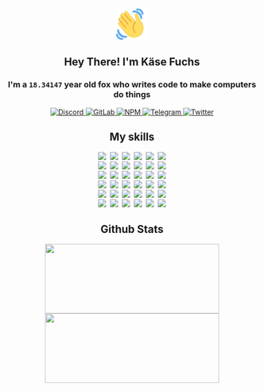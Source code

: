 <div><p align=center><img src=./resources/images/wave.gif width=64px height=64px></p><h2 align=center>Hey There! I'm Käse Fuchs</h2><h3 align=center>I'm a <code>18.34147</code> year old fox who writes code to make computers do things</h3><p align=center><a href=https://discord.com/users/507526681125322772><img alt=Discord src="https://img.shields.io/badge/Discord-5865F2?logo=discord&logoColor=white&style=flat-square#b352c4f16e0ba247e356ba4470679d33"> </a><a href=https://gitlab.com/kasefuchs><img alt=GitLab src="https://img.shields.io/badge/GitLab-330F63?logo=gitlab&logoColor=white&style=flat-square#b352c4f16e0ba247e356ba4470679d33"> </a><a href=https://npmjs.com/~kasefuchs><img alt=NPM src="https://img.shields.io/badge/NPM-CB3837?logo=npm&logoColor=white&style=flat-square#b352c4f16e0ba247e356ba4470679d33"> </a><a href=https://t.me/kasefuchs><img alt=Telegram src="https://img.shields.io/badge/Telegram-2CA5E0?logo=telegram&logoColor=white&style=flat-square#b352c4f16e0ba247e356ba4470679d33"> </a><a href=https://twitter.com/kasefuchs><img alt=Twitter src="https://img.shields.io/badge/Twitter-1DA1F2?logo=twitter&logoColor=white&style=flat-square#b352c4f16e0ba247e356ba4470679d33"></a></p><h2 align=center>My skills</h2><p align=center><a href=https://aws.amazon.com/ ><picture><source srcset="https://skillicons.dev/icons?i=aws&theme=dark#b352c4f16e0ba247e356ba4470679d33" media="(prefers-color-scheme: dark)"><source srcset="https://skillicons.dev/icons?i=aws&theme=light#b352c4f16e0ba247e356ba4470679d33" media="(prefers-color-scheme: light), (prefers-color-scheme: no-preference)"><img src="https://skillicons.dev/icons?i=aws&theme=light#b352c4f16e0ba247e356ba4470679d33"></picture></a>&nbsp;&nbsp;<a href=https://en.wikipedia.org/wiki/Bash_(Unix_shell)><picture><source srcset="https://skillicons.dev/icons?i=bash&theme=dark#b352c4f16e0ba247e356ba4470679d33" media="(prefers-color-scheme: dark)"><source srcset="https://skillicons.dev/icons?i=bash&theme=light#b352c4f16e0ba247e356ba4470679d33" media="(prefers-color-scheme: light), (prefers-color-scheme: no-preference)"><img src="https://skillicons.dev/icons?i=bash&theme=light#b352c4f16e0ba247e356ba4470679d33"></picture></a>&nbsp;&nbsp;<a href=https://discord.com/developers/docs><picture><source srcset="https://skillicons.dev/icons?i=bots&theme=dark#b352c4f16e0ba247e356ba4470679d33" media="(prefers-color-scheme: dark)"><source srcset="https://skillicons.dev/icons?i=bots&theme=light#b352c4f16e0ba247e356ba4470679d33" media="(prefers-color-scheme: light), (prefers-color-scheme: no-preference)"><img src="https://skillicons.dev/icons?i=bots&theme=light#b352c4f16e0ba247e356ba4470679d33"></picture></a>&nbsp;&nbsp;<a href=https://www.cloudflare.com/ ><picture><source srcset="https://skillicons.dev/icons?i=cloudflare&theme=dark#b352c4f16e0ba247e356ba4470679d33" media="(prefers-color-scheme: dark)"><source srcset="https://skillicons.dev/icons?i=cloudflare&theme=light#b352c4f16e0ba247e356ba4470679d33" media="(prefers-color-scheme: light), (prefers-color-scheme: no-preference)"><img src="https://skillicons.dev/icons?i=cloudflare&theme=light#b352c4f16e0ba247e356ba4470679d33"></picture></a>&nbsp;&nbsp;<a href=https://en.wikipedia.org/wiki/CSS><picture><source srcset="https://skillicons.dev/icons?i=css&theme=dark#b352c4f16e0ba247e356ba4470679d33" media="(prefers-color-scheme: dark)"><source srcset="https://skillicons.dev/icons?i=css&theme=light#b352c4f16e0ba247e356ba4470679d33" media="(prefers-color-scheme: light), (prefers-color-scheme: no-preference)"><img src="https://skillicons.dev/icons?i=css&theme=light#b352c4f16e0ba247e356ba4470679d33"></picture></a>&nbsp;&nbsp;<a href=https://www.docker.com/ ><picture><source srcset="https://skillicons.dev/icons?i=docker&theme=dark#b352c4f16e0ba247e356ba4470679d33" media="(prefers-color-scheme: dark)"><source srcset="https://skillicons.dev/icons?i=docker&theme=light#b352c4f16e0ba247e356ba4470679d33" media="(prefers-color-scheme: light), (prefers-color-scheme: no-preference)"><img src="https://skillicons.dev/icons?i=docker&theme=light#b352c4f16e0ba247e356ba4470679d33"></picture></a><br><a href=https://www.electronjs.org/ ><picture><source srcset="https://skillicons.dev/icons?i=electron&theme=dark#b352c4f16e0ba247e356ba4470679d33" media="(prefers-color-scheme: dark)"><source srcset="https://skillicons.dev/icons?i=electron&theme=light#b352c4f16e0ba247e356ba4470679d33" media="(prefers-color-scheme: light), (prefers-color-scheme: no-preference)"><img src="https://skillicons.dev/icons?i=electron&theme=light#b352c4f16e0ba247e356ba4470679d33"></picture></a>&nbsp;&nbsp;<a href=https://expressjs.com/ ><picture><source srcset="https://skillicons.dev/icons?i=express&theme=dark#b352c4f16e0ba247e356ba4470679d33" media="(prefers-color-scheme: dark)"><source srcset="https://skillicons.dev/icons?i=express&theme=light#b352c4f16e0ba247e356ba4470679d33" media="(prefers-color-scheme: light), (prefers-color-scheme: no-preference)"><img src="https://skillicons.dev/icons?i=express&theme=light#b352c4f16e0ba247e356ba4470679d33"></picture></a>&nbsp;&nbsp;<a href=https://www.figma.com/ ><picture><source srcset="https://skillicons.dev/icons?i=figma&theme=dark#b352c4f16e0ba247e356ba4470679d33" media="(prefers-color-scheme: dark)"><source srcset="https://skillicons.dev/icons?i=figma&theme=light#b352c4f16e0ba247e356ba4470679d33" media="(prefers-color-scheme: light), (prefers-color-scheme: no-preference)"><img src="https://skillicons.dev/icons?i=figma&theme=light#b352c4f16e0ba247e356ba4470679d33"></picture></a>&nbsp;&nbsp;<a href=https://firebase.google.com/ ><picture><source srcset="https://skillicons.dev/icons?i=firebase&theme=dark#b352c4f16e0ba247e356ba4470679d33" media="(prefers-color-scheme: dark)"><source srcset="https://skillicons.dev/icons?i=firebase&theme=light#b352c4f16e0ba247e356ba4470679d33" media="(prefers-color-scheme: light), (prefers-color-scheme: no-preference)"><img src="https://skillicons.dev/icons?i=firebase&theme=light#b352c4f16e0ba247e356ba4470679d33"></picture></a>&nbsp;&nbsp;<a href=https://flask.palletsprojects.com/ ><picture><source srcset="https://skillicons.dev/icons?i=flask&theme=dark#b352c4f16e0ba247e356ba4470679d33" media="(prefers-color-scheme: dark)"><source srcset="https://skillicons.dev/icons?i=flask&theme=light#b352c4f16e0ba247e356ba4470679d33" media="(prefers-color-scheme: light), (prefers-color-scheme: no-preference)"><img src="https://skillicons.dev/icons?i=flask&theme=light#b352c4f16e0ba247e356ba4470679d33"></picture></a>&nbsp;&nbsp;<a href=https://cloud.google.com/ ><picture><source srcset="https://skillicons.dev/icons?i=gcp&theme=dark#b352c4f16e0ba247e356ba4470679d33" media="(prefers-color-scheme: dark)"><source srcset="https://skillicons.dev/icons?i=gcp&theme=light#b352c4f16e0ba247e356ba4470679d33" media="(prefers-color-scheme: light), (prefers-color-scheme: no-preference)"><img src="https://skillicons.dev/icons?i=gcp&theme=light#b352c4f16e0ba247e356ba4470679d33"></picture></a><br><a href=https://git-scm.com/ ><picture><source srcset="https://skillicons.dev/icons?i=git&theme=dark#b352c4f16e0ba247e356ba4470679d33" media="(prefers-color-scheme: dark)"><source srcset="https://skillicons.dev/icons?i=git&theme=light#b352c4f16e0ba247e356ba4470679d33" media="(prefers-color-scheme: light), (prefers-color-scheme: no-preference)"><img src="https://skillicons.dev/icons?i=git&theme=light#b352c4f16e0ba247e356ba4470679d33"></picture></a>&nbsp;&nbsp;<a href=https://github.com/ ><picture><source srcset="https://skillicons.dev/icons?i=github&theme=dark#b352c4f16e0ba247e356ba4470679d33" media="(prefers-color-scheme: dark)"><source srcset="https://skillicons.dev/icons?i=github&theme=light#b352c4f16e0ba247e356ba4470679d33" media="(prefers-color-scheme: light), (prefers-color-scheme: no-preference)"><img src="https://skillicons.dev/icons?i=github&theme=light#b352c4f16e0ba247e356ba4470679d33"></picture></a>&nbsp;&nbsp;<a href=https://gitlab.com/ ><picture><source srcset="https://skillicons.dev/icons?i=gitlab&theme=dark#b352c4f16e0ba247e356ba4470679d33" media="(prefers-color-scheme: dark)"><source srcset="https://skillicons.dev/icons?i=gitlab&theme=light#b352c4f16e0ba247e356ba4470679d33" media="(prefers-color-scheme: light), (prefers-color-scheme: no-preference)"><img src="https://skillicons.dev/icons?i=gitlab&theme=light#b352c4f16e0ba247e356ba4470679d33"></picture></a>&nbsp;&nbsp;<a href=https://www.heroku.com/ ><picture><source srcset="https://skillicons.dev/icons?i=heroku&theme=dark#b352c4f16e0ba247e356ba4470679d33" media="(prefers-color-scheme: dark)"><source srcset="https://skillicons.dev/icons?i=heroku&theme=light#b352c4f16e0ba247e356ba4470679d33" media="(prefers-color-scheme: light), (prefers-color-scheme: no-preference)"><img src="https://skillicons.dev/icons?i=heroku&theme=light#b352c4f16e0ba247e356ba4470679d33"></picture></a>&nbsp;&nbsp;<a href=https://en.wikipedia.org/wiki/HTML><picture><source srcset="https://skillicons.dev/icons?i=html&theme=dark#b352c4f16e0ba247e356ba4470679d33" media="(prefers-color-scheme: dark)"><source srcset="https://skillicons.dev/icons?i=html&theme=light#b352c4f16e0ba247e356ba4470679d33" media="(prefers-color-scheme: light), (prefers-color-scheme: no-preference)"><img src="https://skillicons.dev/icons?i=html&theme=light#b352c4f16e0ba247e356ba4470679d33"></picture></a>&nbsp;&nbsp;<a href=https://en.wikipedia.org/wiki/JavaScript><picture><source srcset="https://skillicons.dev/icons?i=js&theme=dark#b352c4f16e0ba247e356ba4470679d33" media="(prefers-color-scheme: dark)"><source srcset="https://skillicons.dev/icons?i=js&theme=light#b352c4f16e0ba247e356ba4470679d33" media="(prefers-color-scheme: light), (prefers-color-scheme: no-preference)"><img src="https://skillicons.dev/icons?i=js&theme=light#b352c4f16e0ba247e356ba4470679d33"></picture></a><br><a href=https://en.wikipedia.org/wiki/Linux><picture><source srcset="https://skillicons.dev/icons?i=linux&theme=dark#b352c4f16e0ba247e356ba4470679d33" media="(prefers-color-scheme: dark)"><source srcset="https://skillicons.dev/icons?i=linux&theme=light#b352c4f16e0ba247e356ba4470679d33" media="(prefers-color-scheme: light), (prefers-color-scheme: no-preference)"><img src="https://skillicons.dev/icons?i=linux&theme=light#b352c4f16e0ba247e356ba4470679d33"></picture></a>&nbsp;&nbsp;<a href=https://mui.com/ ><picture><source srcset="https://skillicons.dev/icons?i=materialui&theme=dark#b352c4f16e0ba247e356ba4470679d33" media="(prefers-color-scheme: dark)"><source srcset="https://skillicons.dev/icons?i=materialui&theme=light#b352c4f16e0ba247e356ba4470679d33" media="(prefers-color-scheme: light), (prefers-color-scheme: no-preference)"><img src="https://skillicons.dev/icons?i=materialui&theme=light#b352c4f16e0ba247e356ba4470679d33"></picture></a>&nbsp;&nbsp;<a href=https://en.wikipedia.org/wiki/Markdown><picture><source srcset="https://skillicons.dev/icons?i=md&theme=dark#b352c4f16e0ba247e356ba4470679d33" media="(prefers-color-scheme: dark)"><source srcset="https://skillicons.dev/icons?i=md&theme=light#b352c4f16e0ba247e356ba4470679d33" media="(prefers-color-scheme: light), (prefers-color-scheme: no-preference)"><img src="https://skillicons.dev/icons?i=md&theme=light#b352c4f16e0ba247e356ba4470679d33"></picture></a>&nbsp;&nbsp;<a href=https://www.mongodb.com/ ><picture><source srcset="https://skillicons.dev/icons?i=mongodb&theme=dark#b352c4f16e0ba247e356ba4470679d33" media="(prefers-color-scheme: dark)"><source srcset="https://skillicons.dev/icons?i=mongodb&theme=light#b352c4f16e0ba247e356ba4470679d33" media="(prefers-color-scheme: light), (prefers-color-scheme: no-preference)"><img src="https://skillicons.dev/icons?i=mongodb&theme=light#b352c4f16e0ba247e356ba4470679d33"></picture></a>&nbsp;&nbsp;<a href=https://www.mysql.com/ ><picture><source srcset="https://skillicons.dev/icons?i=mysql&theme=dark#b352c4f16e0ba247e356ba4470679d33" media="(prefers-color-scheme: dark)"><source srcset="https://skillicons.dev/icons?i=mysql&theme=light#b352c4f16e0ba247e356ba4470679d33" media="(prefers-color-scheme: light), (prefers-color-scheme: no-preference)"><img src="https://skillicons.dev/icons?i=mysql&theme=light#b352c4f16e0ba247e356ba4470679d33"></picture></a>&nbsp;&nbsp;<a href=https://nextjs.org/ ><picture><source srcset="https://skillicons.dev/icons?i=nextjs&theme=dark#b352c4f16e0ba247e356ba4470679d33" media="(prefers-color-scheme: dark)"><source srcset="https://skillicons.dev/icons?i=nextjs&theme=light#b352c4f16e0ba247e356ba4470679d33" media="(prefers-color-scheme: light), (prefers-color-scheme: no-preference)"><img src="https://skillicons.dev/icons?i=nextjs&theme=light#b352c4f16e0ba247e356ba4470679d33"></picture></a><br><a href=https://nodejs.org/en/ ><picture><source srcset="https://skillicons.dev/icons?i=nodejs&theme=dark#b352c4f16e0ba247e356ba4470679d33" media="(prefers-color-scheme: dark)"><source srcset="https://skillicons.dev/icons?i=nodejs&theme=light#b352c4f16e0ba247e356ba4470679d33" media="(prefers-color-scheme: light), (prefers-color-scheme: no-preference)"><img src="https://skillicons.dev/icons?i=nodejs&theme=light#b352c4f16e0ba247e356ba4470679d33"></picture></a>&nbsp;&nbsp;<a href=https://www.postgresql.org/ ><picture><source srcset="https://skillicons.dev/icons?i=postgres&theme=dark#b352c4f16e0ba247e356ba4470679d33" media="(prefers-color-scheme: dark)"><source srcset="https://skillicons.dev/icons?i=postgres&theme=light#b352c4f16e0ba247e356ba4470679d33" media="(prefers-color-scheme: light), (prefers-color-scheme: no-preference)"><img src="https://skillicons.dev/icons?i=postgres&theme=light#b352c4f16e0ba247e356ba4470679d33"></picture></a>&nbsp;&nbsp;<a href=https://learn.microsoft.com/en-us/powershell/ ><picture><source srcset="https://skillicons.dev/icons?i=powershell&theme=dark#b352c4f16e0ba247e356ba4470679d33" media="(prefers-color-scheme: dark)"><source srcset="https://skillicons.dev/icons?i=powershell&theme=light#b352c4f16e0ba247e356ba4470679d33" media="(prefers-color-scheme: light), (prefers-color-scheme: no-preference)"><img src="https://skillicons.dev/icons?i=powershell&theme=light#b352c4f16e0ba247e356ba4470679d33"></picture></a>&nbsp;&nbsp;<a href=https://www.python.org/ ><picture><source srcset="https://skillicons.dev/icons?i=py&theme=dark#b352c4f16e0ba247e356ba4470679d33" media="(prefers-color-scheme: dark)"><source srcset="https://skillicons.dev/icons?i=py&theme=light#b352c4f16e0ba247e356ba4470679d33" media="(prefers-color-scheme: light), (prefers-color-scheme: no-preference)"><img src="https://skillicons.dev/icons?i=py&theme=light#b352c4f16e0ba247e356ba4470679d33"></picture></a>&nbsp;&nbsp;<a href=https://www.raspberrypi.org/ ><picture><source srcset="https://skillicons.dev/icons?i=raspberrypi&theme=dark#b352c4f16e0ba247e356ba4470679d33" media="(prefers-color-scheme: dark)"><source srcset="https://skillicons.dev/icons?i=raspberrypi&theme=light#b352c4f16e0ba247e356ba4470679d33" media="(prefers-color-scheme: light), (prefers-color-scheme: no-preference)"><img src="https://skillicons.dev/icons?i=raspberrypi&theme=light#b352c4f16e0ba247e356ba4470679d33"></picture></a>&nbsp;&nbsp;<a href=https://reactjs.org/ ><picture><source srcset="https://skillicons.dev/icons?i=react&theme=dark#b352c4f16e0ba247e356ba4470679d33" media="(prefers-color-scheme: dark)"><source srcset="https://skillicons.dev/icons?i=react&theme=light#b352c4f16e0ba247e356ba4470679d33" media="(prefers-color-scheme: light), (prefers-color-scheme: no-preference)"><img src="https://skillicons.dev/icons?i=react&theme=light#b352c4f16e0ba247e356ba4470679d33"></picture></a><br><a href=https://redux.js.org/ ><picture><source srcset="https://skillicons.dev/icons?i=redux&theme=dark#b352c4f16e0ba247e356ba4470679d33" media="(prefers-color-scheme: dark)"><source srcset="https://skillicons.dev/icons?i=redux&theme=light#b352c4f16e0ba247e356ba4470679d33" media="(prefers-color-scheme: light), (prefers-color-scheme: no-preference)"><img src="https://skillicons.dev/icons?i=redux&theme=light#b352c4f16e0ba247e356ba4470679d33"></picture></a>&nbsp;&nbsp;<a href=https://en.wikipedia.org/wiki/Regular_expression><picture><source srcset="https://skillicons.dev/icons?i=regex&theme=dark#b352c4f16e0ba247e356ba4470679d33" media="(prefers-color-scheme: dark)"><source srcset="https://skillicons.dev/icons?i=regex&theme=light#b352c4f16e0ba247e356ba4470679d33" media="(prefers-color-scheme: light), (prefers-color-scheme: no-preference)"><img src="https://skillicons.dev/icons?i=regex&theme=light#b352c4f16e0ba247e356ba4470679d33"></picture></a>&nbsp;&nbsp;<a href=https://en.wikipedia.org/wiki/Sass_(stylesheet_language)><picture><source srcset="https://skillicons.dev/icons?i=sass&theme=dark#b352c4f16e0ba247e356ba4470679d33" media="(prefers-color-scheme: dark)"><source srcset="https://skillicons.dev/icons?i=sass&theme=light#b352c4f16e0ba247e356ba4470679d33" media="(prefers-color-scheme: light), (prefers-color-scheme: no-preference)"><img src="https://skillicons.dev/icons?i=sass&theme=light#b352c4f16e0ba247e356ba4470679d33"></picture></a>&nbsp;&nbsp;<a href=https://www.typescriptlang.org/ ><picture><source srcset="https://skillicons.dev/icons?i=ts&theme=dark#b352c4f16e0ba247e356ba4470679d33" media="(prefers-color-scheme: dark)"><source srcset="https://skillicons.dev/icons?i=ts&theme=light#b352c4f16e0ba247e356ba4470679d33" media="(prefers-color-scheme: light), (prefers-color-scheme: no-preference)"><img src="https://skillicons.dev/icons?i=ts&theme=light#b352c4f16e0ba247e356ba4470679d33"></picture></a>&nbsp;&nbsp;<a href=https://unity.com/ ><picture><source srcset="https://skillicons.dev/icons?i=unity&theme=dark#b352c4f16e0ba247e356ba4470679d33" media="(prefers-color-scheme: dark)"><source srcset="https://skillicons.dev/icons?i=unity&theme=light#b352c4f16e0ba247e356ba4470679d33" media="(prefers-color-scheme: light), (prefers-color-scheme: no-preference)"><img src="https://skillicons.dev/icons?i=unity&theme=light#b352c4f16e0ba247e356ba4470679d33"></picture></a>&nbsp;&nbsp;<a href=https://workers.cloudflare.com/ ><picture><source srcset="https://skillicons.dev/icons?i=workers&theme=dark#b352c4f16e0ba247e356ba4470679d33" media="(prefers-color-scheme: dark)"><source srcset="https://skillicons.dev/icons?i=workers&theme=light#b352c4f16e0ba247e356ba4470679d33" media="(prefers-color-scheme: light), (prefers-color-scheme: no-preference)"><img src="https://skillicons.dev/icons?i=workers&theme=light#b352c4f16e0ba247e356ba4470679d33"></picture></a><br></p><h2 align=center>Github Stats</h2><p align=center><picture><source srcset="https://github-readme-stats-kasefuchs.vercel.app/api/?count_private=true&hide_border=true&hide_rank=true&line_height=20&hide_title=true&username=Kasefuchs&theme=dark#b352c4f16e0ba247e356ba4470679d33" media="(prefers-color-scheme: dark)"><source srcset="https://github-readme-stats-kasefuchs.vercel.app/api/?count_private=true&hide_border=true&hide_rank=true&line_height=20&hide_title=true&username=Kasefuchs&theme=light#b352c4f16e0ba247e356ba4470679d33" media="(prefers-color-scheme: light), (prefers-color-scheme: no-preference)"><img align=middle width=350 height=140 src="https://github-readme-stats-kasefuchs.vercel.app/api/?count_private=true&hide_border=true&hide_rank=true&line_height=20&hide_title=true&username=Kasefuchs&theme=light#b352c4f16e0ba247e356ba4470679d33"></picture><picture><source srcset="https://github-readme-stats-kasefuchs.vercel.app/api/top-langs/?count_private=true&hide_border=true&layout=compact&username=Kasefuchs&theme=dark#b352c4f16e0ba247e356ba4470679d33" media="(prefers-color-scheme: dark)"><source srcset="https://github-readme-stats-kasefuchs.vercel.app/api/top-langs/?count_private=true&hide_border=true&layout=compact&username=Kasefuchs&theme=light#b352c4f16e0ba247e356ba4470679d33" media="(prefers-color-scheme: light), (prefers-color-scheme: no-preference)"><img align=middle width=350 height=140 src="https://github-readme-stats-kasefuchs.vercel.app/api/top-langs/?count_private=true&hide_border=true&layout=compact&username=Kasefuchs&theme=light#b352c4f16e0ba247e356ba4470679d33"></picture></p><img src="https://hit.yhype.me/github/profile?user_id=64592097#b352c4f16e0ba247e356ba4470679d33" alt=""></div>